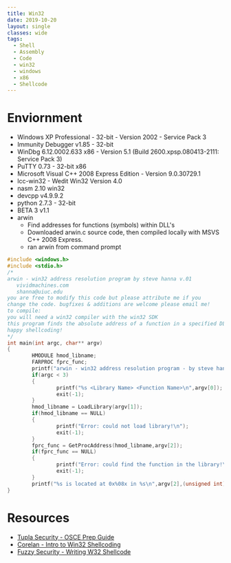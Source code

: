 ```yaml
---
title: Win32
date: 2019-10-20
layout: single
classes: wide
tags:
  - Shell
  - Assembly
  - Code
  - win32
  - windows
  - x86
  - Shellcode
--- 
```

# Enviornment
+ Windows XP Professional - 32-bit - Version 2002 - Service Pack 3
+ Immunity Debugger v1.85 - 32-bit  
+ WinDbg 6.12.0002.633 x86 - Version 5.1 (Build 2600.xpsp.080413-2111: Service Pack 3)
+ PuTTY 0.73 - 32-bit x86
+ Microsoft Visual C++ 2008 Express Edition - Version 9.0.30729.1
+ lcc-win32 - Wedit Win32 Version 4.0
+ nasm 2.10 win32
+ devcpp v4.9.9.2
+ python 2.7.3 - 32-bit
+ BETA 3 v1.1
+ arwin 
  - Find addresses for functions (symbols) within DLL's
  - Downloaded arwin.c source code, then compiled locally with MSVS C++ 2008 Express.
  - ran arwin from command prompt
```c
#include <windows.h>
#include <stdio.h>
/*
arwin - win32 address resolution program by steve hanna v.01
   vividmachines.com
   shanna@uiuc.edu
you are free to modify this code but please attribute me if you
change the code. bugfixes & additions are welcome please email me!
to compile:
you will need a win32 compiler with the win32 SDK
this program finds the absolute address of a function in a specified DLL.
happy shellcoding!
*/
int main(int argc, char** argv)
{
        HMODULE hmod_libname;
        FARPROC fprc_func;
        printf("arwin - win32 address resolution program - by steve hanna - v.01\n");
        if(argc < 3)
        {
                printf("%s <Library Name> <Function Name>\n",argv[0]);
                exit(-1);
        }
        hmod_libname = LoadLibrary(argv[1]);
        if(hmod_libname == NULL)
        {
                printf("Error: could not load library!\n");
                exit(-1);
        }
        fprc_func = GetProcAddress(hmod_libname,argv[2]);
        if(fprc_func == NULL)
        {
                printf("Error: could find the function in the library!\n");
                exit(-1);
        }
        printf("%s is located at 0x%08x in %s\n",argv[2],(unsigned int)fprc_func,argv[1]);
}
```

# Resources
+ [Tupla Security - OSCE Prep Guide](https://tulpa-security.com/2017/07/18/288/)
+ [Corelan - Intro to Win32 Shellcoding](https://www.corelan.be/index.php/2010/02/25/exploit-writing-tutorial-part-9-introduction-to-win32-shellcoding/)
+ [Fuzzy Security - Writing W32 Shellcode](https://www.fuzzysecurity.com/tutorials/expDev/6.html)
